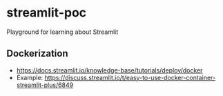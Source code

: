 # streamlit-poc
Playground for learning about Streamlit

## Dockerization
- https://docs.streamlit.io/knowledge-base/tutorials/deploy/docker
- Example: https://discuss.streamlit.io/t/easy-to-use-docker-container-streamlit-plus/6849

